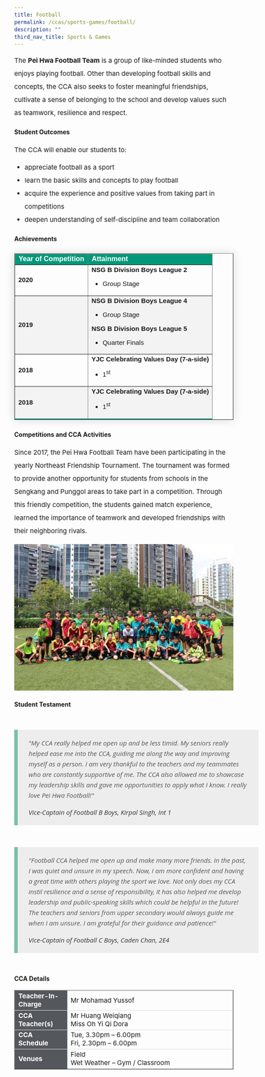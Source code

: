 ```yaml
---
title: Football
permalink: /ccas/sports-games/football/
description: ""
third_nav_title: Sports & Games
---
```

<p style="font-size:15px; line-height:2;">The <strong>Pei Hwa Football Team</strong> is a group of like-minded students who enjoys playing football. Other than developing football skills and concepts, the CCA also seeks to foster meaningful friendships, cultivate a sense of belonging to the school and develop values such as teamwork, resilience and respect.</p>

<h4><strong>Student Outcomes</strong></h4>
<p style="font-size:15px; line-height:2;">The CCA will enable our students to:</p>
<ul style="margin-top:-5px">
<li style="font-size:15px; line-height:2;"> appreciate football as a sport</li>
<li style="font-size:15px; line-height:2;"> learn the basic skills and concepts to play football</li>
<li style="font-size:15px; line-height:2;"> acquire the experience and positive values from taking part in competitions</li>
<li style="font-size:15px; line-height:2;"> deepen understanding of self-discipline and team collaboration</li>
</ul>
	
<h4><strong>Achievements</strong></h4>
	
<table border="1" style="border-collapse: collapse;margin: 25px 0;font-size:15px;font-family: sans-serif;box-shadow: 0 0 20px rgba(0, 0, 0, 0.15);">
		<thead style="background-color: #009879; font-weight: bold; font-size: 16px;">
			<tr>
				<td style="text-align:left;color:white;">Year of Competition</td>
				<td style="text-align:left;color:white;">Attainment</td>
			</tr>
		</thead>
	
<tbody>
<tr>
<td><strong>2020</strong></td>
	<td style="font-size:15px;">
		<strong>NSG B Division Boys League 2</strong>
		<br>
		<ul>
			<li style="font-size:15px;margin-bottom:5px;">Group Stage</li>
		</ul>
	</td>
</tr>
															
<tr style="background-color:#f3f3f3;font-size:15px;">
<td style="font-size:15px;"><strong>2019</strong></td>
	<td style="font-size:15px;">
		<strong>NSG B Division Boys League 4</strong>
		<br>
		<ul>
			<li style="font-size:15px;margin-bottom:5px;">Group Stage</li>
		</ul>
		<strong>NSG B Division Boys League 5</strong>
		<br>
		<ul>
			<li style="font-size:15px; margin-bottom:5px;">Quarter Finals</li>
		</ul>
	</td>
</tr>
			
<tr style="font-size:15px;">
<td><strong>2018</strong></td>
	<td>
		<strong>YJC Celebrating Values Day (7-a-side)</strong>
		<br>
		<ul>
			<li style="font-size:15px;margin-bottom:5px;">1<sup>st</sup></li>
		</ul>
	</td>
</tr>
<tr style="background-color:#f3f3f3;font-size:15px;border-bottom: 2px solid #009879;">
<td><strong>2018</strong></td>
	<td style="font-size:15px;">
		<strong>YJC Celebrating Values Day (7-a-side)</strong>
		<br>
		<ul>
			<li style="font-size:15px;margin-bottom:5px;">1<sup>st</sup></li>
		</ul>
	</td>
</tr>
										
</tbody>
</table>

<h4><strong>Competitions and CCA Activities</strong></h4>

<p style="font-size:15px; line-height:2;">Since 2017, the Pei Hwa Football Team have been participating in the yearly Northeast Friendship Tournament. The tournament was formed to provide another opportunity for students from schools in the Sengkang and Punggol areas to take part in a competition. Through this friendly competition, the students gained match experience, learned the importance of teamwork and developed friendships with their neighboring rivals.</p>

<img src="/images/football1.jpg" style="align:center;">

<h4><strong>Student Testament</strong></h4>
<blockquote style="font-size: 15px;
  width:100%;
  margin:50px auto;
  font-family:Open Sans;
  font-style:italic;
  color: #555555;
  padding:1.2em 25px 1.2em 25px;
  border-left:8px solid #78C0A8 ;
  line-height:1.6;
  position: relative;
  background:#EDEDED;">
	"My CCA really helped me open up and be less timid. My seniors really helped ease me into the CCA, guiding me along the way and improving myself as a person. I am very thankful to the teachers and my teammates who are constantly supportive of me. The CCA also allowed me to showcase my leadership skills and gave me opportunities to apply what I know. I really love Pei Hwa Football!"
  <span style="display:block; color:#333333; margin-top:1em;font-size:15px;"><em>Vice-Captain of Football B Boys, Kirpal Singh, Int 1</em></span>
	</blockquote>
	
<blockquote style="font-size: 15px;
  width:100%;
  margin:50px auto;
  font-family:Open Sans;
  font-style:italic;
  color: #555555;
  padding:1.2em 25px 1.2em 25px;
  border-left:8px solid #78C0A8 ;
  line-height:1.6;
  position: relative;
  background:#EDEDED;">
	"Football CCA helped me open up and make many more friends. In the past, I was quiet and unsure in my speech. Now, I am more confident and having a great time with others playing the sport we love. Not only does my CCA instil resilience and a sense of responsibility, it has also helped me develop leadership and public-speaking skills which could be helpful in the future! The teachers and seniors from upper secondary would always guide me when I am unsure. I am grateful for their guidance and patience!"
  <span style="display:block; color:#333333; margin-top:1em;font-size:15px;"><em>Vice-Captain of Football C Boys, Caden Chan, 2E4</em></span>
	</blockquote>

<h4><strong>CCA Details</strong></h4>
<table border="1" style="width:100%;">
	<tbody>
		<tr>
			<td style="background-color: #54585d; font-weight: bold; font-size: 15px; border: 1px solid #54585d; color:white;border-bottom: 1px solid #dddddd;width:24%;">Teacher-In-Charge</td>
			<td style="border: 1px solid #dddfe1;font-size: 15px;">Mr Mohamad Yussof</td>
		</tr>

<tr>
			<td style="background-color: #54585d; font-weight: bold; font-size: 15px; border: 1px solid #54585d;border-bottom: 1px solid #dddddd; color:white;">CCA Teacher(s)</td>
			<td style="border: 1px solid #dddfe1;font-size: 15px;">Mr Huang Weiqiang<br>Miss Oh Yi Qi Dora</td>
		</tr>

<tr>
			<td style="background-color: #54585d; font-weight: bold; font-size: 15px; border: 1px solid #54585d; color:white;border-bottom: 1px solid #dddddd;">CCA Schedule</td>
			<td style="border: 1px solid #dddfe1;font-size: 15px;">Tue, 3.30pm – 6.00pm<br>Fri, 2.30pm – 6.00pm</td>
		</tr>
		
<tr>
			<td style="background-color: #54585d; font-weight: bold; font-size: 15px; border: 1px solid #54585d; color:white;">Venues</td>
			<td style="border: 1px solid #dddfe1;font-size: 15px;">Field<br>
Wet Weather – Gym / Classroom</td>
		</tr>
		
</tbody>
	</table>
